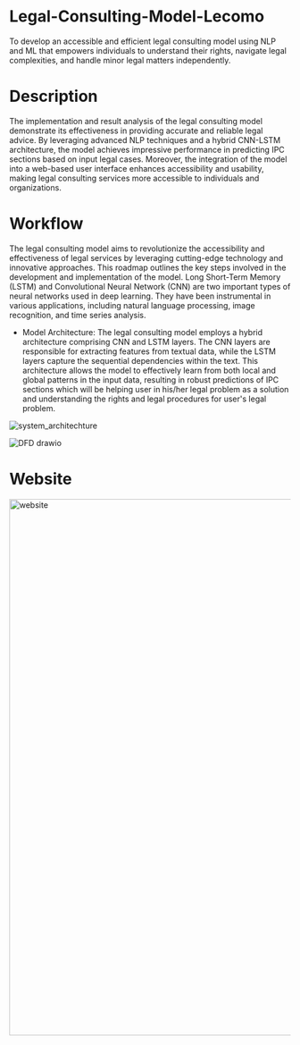 # Legal-Consulting-Model-Lecomo
To develop an accessible and efficient legal consulting model using NLP and ML that empowers individuals to understand their rights, navigate legal complexities, and handle minor legal matters independently.

# Description
The implementation and result analysis of the legal consulting model demonstrate its effectiveness in providing accurate and reliable legal advice. By leveraging advanced NLP
techniques and a hybrid CNN-LSTM architecture, the model achieves impressive performance in predicting IPC sections based on input legal cases. Moreover, the integration of the model into a web-based user interface enhances accessibility and usability, making legal consulting services more accessible to individuals and organizations.

# Workflow
The legal consulting model aims to revolutionize the accessibility and effectiveness of legal services by leveraging cutting-edge technology and innovative approaches. This roadmap outlines the key steps involved in the development and implementation of the model. Long Short-Term Memory (LSTM) and Convolutional Neural Network (CNN) are two important types of neural networks used in deep learning. They have been instrumental in various applications, including natural language processing, image recognition, and time series analysis.
- Model Architecture:
The legal consulting model employs a hybrid architecture comprising CNN and LSTM layers. The CNN layers are responsible for extracting features from textual data, while the LSTM layers capture the sequential dependencies within the text. This architecture allows the model to effectively learn from both local and global patterns in the input data, resulting in robust predictions of IPC sections which will be helping user in his/her legal problem as a solution and understanding the rights and legal procedures for user's legal problem.



![system_architechture](https://github.com/user-attachments/assets/8a8b902c-5f06-4647-8518-01d886cf0d25)


![DFD drawio](https://github.com/user-attachments/assets/3f5b0109-92ad-4786-8c3d-93d70f84fde0)



# Website

<img width="960" alt="website" src="https://github.com/user-attachments/assets/fa12d0f7-1e97-433f-b3ee-0dee2a00a14b">


